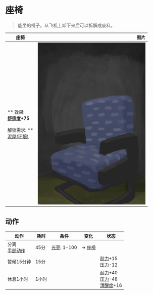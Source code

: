 # 座椅  
> 能坐的椅子。从飞机上卸下来后可以拆解成废料。  
  
  座椅  |   图片   
 ----  |  ----:   
 ** 效果: **<br>[舒适度](Comfort.md)+75<br><br>** 解锁需求: **<br>[泥屋(环境)](Env_MudHut.md)  |  ![](Sprite/SeatAttached.png)   
  
## 动作  
动作  |  耗时  |  条件  |  变化  |  状态  
----  |  ----  |  ----  |  ----  |  ----  
分离<br>[手部动作](HandAction.md)  |  45分  |  [光亮](Light.md): 1-100  |  → [座椅](Seat.md)<br>  |    
暂候15分钟<br>  |  15分  |    |    |  [耐力](Stamina.md)+15<br>[压力](Stress.md)-12  
休息1小时<br>  |  1小时  |    |    |  [耐力](Stamina.md)+40<br>[压力](Stress.md)-48<br>[清醒度](Wakefulness.md)+16  
